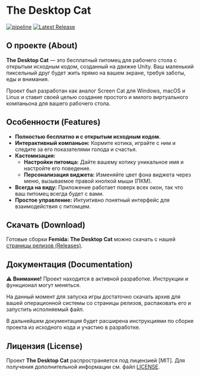 # The Desktop Cat

[![pipeline](https://img-shields-io.proxy.goog/badge/pipeline-passed-green.svg)](#) [![Latest Release](https://img-shields-io.proxy.goog/badge/Latest%20Release-v1.0-blue.svg)](#)

## О проекте (About)

**The Desktop Cat** — это бесплатный питомец для рабочего стола с открытым исходным кодом, созданный на движке Unity. Ваш маленький пиксельный друг будет жить прямо на вашем экране, требуя заботы, еды и внимания.

Проект был разработан как аналог Screen Cat для Windows, macOS и Linux и ставит своей целью создание простого и милого виртуального компаньона для вашего рабочего стола.

## Особенности (Features)

*   **Полностью бесплатно и с открытым исходным кодом.**
*   **Интерактивный компаньон:** Кормите котика, играйте с ним и следите за его показателями голода и счастья.
*   **Кастомизация:**
    *   **Настройки питомца:** Дайте вашему котику уникальное имя и настройте его поведение.
    *   **Персонализация виджета:** Изменяйте цвет фона виджета через меню, вызываемое правой кнопкой мыши (ПКМ).
*   **Всегда на виду:** Приложение работает поверх всех окон, так что ваш питомец всегда будет с вами.
*   **Простое управление:** Интуитивно понятный интерфейс для взаимодействия с питомцем.

## Скачать (Download)

Готовые сборки **Femida: The Desktop Cat** можно скачать с нашей [страницы релизов (Releases)](https://github.com/Lixher/Desktop-Cat/releases).

## Документация (Documentation)

⚠️ **Внимание!** Проект находится в активной разработке. Инструкции и функционал могут меняться.

На данный момент для запуска игры достаточно скачать архив для вашей операционной системы со страницы релизов, распаковать его и запустить исполняемый файл.

В дальнейшем документация будет расширена инструкциями по сборке проекта из исходного кода и участию в разработке.

## Лицензия (License)

Проект **The Desktop Cat** распространяется под лицензией [MIT]. Для получения дополнительной информации см. файл [LICENSE](LICENSE).
